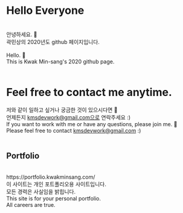 # Hello Everyone

<br>
안녕하세요. 👋<br>
곽민상의 2020년도 github 페이지입니다.<br>
<br>
Hello. 👋<br>
This is Kwak Min-sang's 2020 github page. <br>
<br>

# Feel free to contact me anytime.

저와 같이 일하고 싶거나 궁금한 것이 있으시다면 💬<br>
언제든지 kmsdevwork@gmail.com으로 연락주세요 :)
<br>
If you want to work with me or have any questions, please join me. 💬<br>
Please feel free to contact kmsdevwork@gmail.com :)<br>
<br>

## Portfolio

<br>
https://portfolio.kwakminsang.com/<br>
이 사이트는 개인 포트폴리오용 사이트입니다.<br>
모든 경력은 사실임을 밝힙니다.
<br>
This site is for your personal portfolio. <br>
All careers are true.

